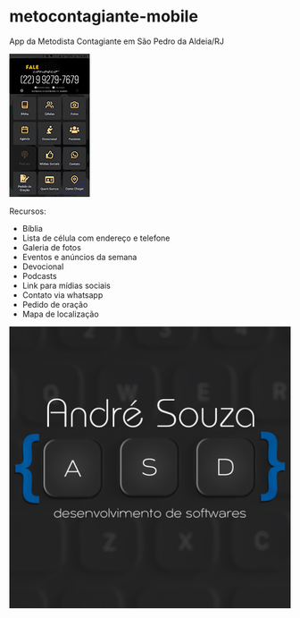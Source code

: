 # metocontagiante-mobile

App da Metodista Contagiante em São Pedro da Aldeia/RJ

![screenshot](screenshot.gif)

Recursos:

- Bíblia
- Lista de célula com endereço e telefone
- Galeria de fotos
- Eventos e anúncios da semana
- Devocional
- Podcasts
- Link para mídias sociais
- Contato via whatsapp
- Pedido de oração
- Mapa de localização

![dev-logo](dev-logo.jpg)
